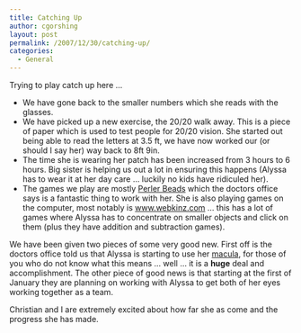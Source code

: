 ```yaml
---
title: Catching Up
author: cgorshing
layout: post
permalink: /2007/12/30/catching-up/
categories:
  - General
---
```

Trying to play catch up here &#8230;

  * We have gone back to the smaller numbers which she reads with the glasses.
  * We have picked up a new exercise, the 20/20 walk away. This is a piece of paper which is used to test people for 20/20 vision. She started out being able to read the letters at 3.5 ft, we have now worked our (or should I say her) way back to 8ft 9in.
  * The time she is wearing her patch has been increased from 3 hours to 6 hours. Big sister is helping us out a lot in ensuring this happens (Alyssa has to wear it at her day care &#8230; luckily no kids have ridiculed her).
  * The games we play are mostly [Perler Beads][1] which the doctors office says is a fantastic thing to work with her. She is also playing games on the computer, most notably is www.webkinz.com &#8230; this has a lot of games where Alyssa has to concentrate on smaller objects and click on them (plus they have addition and subtraction games).

We have been given two pieces of some very good new. First off is the doctors office told us that Alyssa is starting to use her [macula][2], for those of you who do not know what this means &#8230; well &#8230; it is a **huge** deal and accomplishment. The other piece of good news is that starting at the first of January they are planning on working with Alyssa to get both of her eyes working together as a team.

Christian and I are extremely excited about how far she as come and the progress she has made.

 [1]: http://www.perlerbeads.com/
 [2]: http://en.wikipedia.org/wiki/Macula
